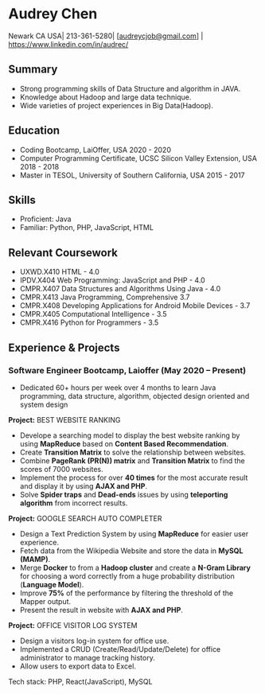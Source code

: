 # Audrey Chen

Newark CA USA| 213-361-5280|  [audreycjob@gmail.com] | https://www.linkedin.com/in/audrec/
## Summary
- Strong programming skills of Data Structure and algorithm in JAVA.
- Knowledge about Hadoop and large data technique.
- Wide varieties of project experiences in Big Data(Hadoop).

## Education
* Coding Bootcamp, LaiOffer, USA                                                        2020 - 2020
* Computer Programming Certificate, UCSC Silicon Valley Extension, USA                  2018 - 2018
* Master in TESOL, University of Southern California, USA                               2015 - 2017

## Skills

* Proficient: Java 
* Familiar: Python, PHP, JavaScript, HTML

## Relevant Coursework

* UXWD.X410 HTML - 4.0
* IPDV.X404 Web Programming: JavaScript and PHP - 4.0
* CMPR.X407 Data Structures and Algorithms Using Java - 4.0
* CMPR.X413 Java Programming, Comprehensive 3.7
* CMPR.X408 Developing Applications for Android Mobile Devices - 3.7
* CMPR.X405 Computational Intelligence - 3.5
* CMPR.X416 Python for Programmers - 3.5

## Experience & Projects

### Software Engineer Bootcamp, Laioffer    (May 2020 – Present)
- Dedicated 60+ hours per week over 4 months to learn Java programming, data structure, algorithm, objected design oriented and system design

**Project:** BEST WEBSITE RANKING

- Develope a searching model to display the best website ranking by using **MapReduce** based on **Content Based Recommendation**.
- Create **Transition Matrix** to solve the relationship between websites.
- Combine **PageRank (PR(N)) matrix** and **Transition Matrix** to find the scores of 7000 websites.
- Implement the process for over **40 times** for the most accurate result and display it by using **AJAX and PHP**.
- Solve **Spider traps** and **Dead-ends** issues by using **teleporting algorithm** from incorrect results.

**Project:** GOOGLE SEARCH AUTO COMPLETER

- Design a Text Prediction System by using **MapReduce** for easier user experience.
- Fetch data from the Wikipedia Website and store the data in **MySQL (MAMP)**.
- Merge **Docker** to from a **Hadoop cluster** and create a **N-Gram Library** for choosing a word correctly from a huge probability distribution (**Language Model**).
- Improve **75%** of the performance by filtering the threshold of the Mapper output.
- Present the result in website with **AJAX and PHP**.

**Project:** OFFICE VISITOR LOG SYSTEM

- Design a visitors log-in system for office use.
- Implemented a CRUD (Create/Read/Update/Delete) for office administrator to manage tracking history.
- Allow users to export data to Excel.

Tech stack: PHP, React(JavaScript), MySQL
